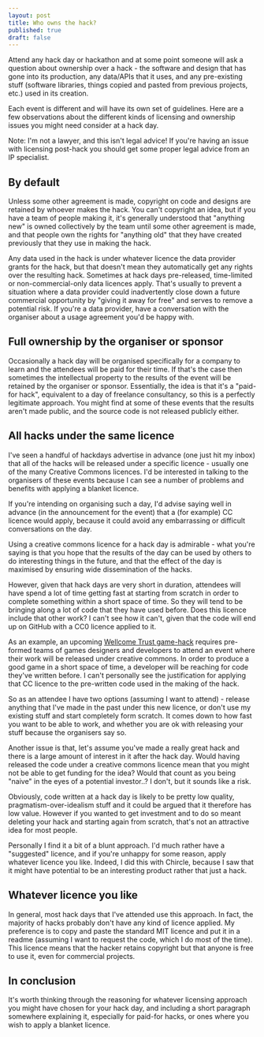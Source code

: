 ```yaml
--- 
layout: post
title: Who owns the hack?
published: true
draft: false
---
```


Attend any hack day or hackathon and at some point someone will ask a question about ownership over a hack - the software and design that has gone into its production, any data/APIs that it uses, and any pre-existing stuff (software libraries, things copied and pasted from previous projects, etc.) used in its creation.

Each event is different and will have its own set of guidelines. Here are a few observations about the different kinds of licensing and ownership issues you might need consider at a hack day. 

Note: I'm not a lawyer, and this isn't legal advice! If you're having an issue with licensing post-hack you should get some proper legal advice from an IP specialist.

## By default

Unless some other agreement is made, copyright on code and designs are retained by whoever makes the hack. You can't copyright an idea, but if you have a team of people making it, it's generally understood that "anything new" is owned collectively by the team until some other agreement is made, and that people own the rights for "anything old" that they have created previously that they use in making the hack.

Any data used in the hack is under whatever licence the data provider grants for the hack, but that doesn't mean they automatically get any rights over the resulting hack. Sometimes at hack days pre-released, time-limited or non-commercial-only data licences apply. That's usually to prevent a situation where a data provider could inadvertently close down a future commercial opportunity by "giving it away for free" and serves to remove a potential risk. If you're a data provider, have a conversation with the organiser about a usage agreement you'd be happy with.

## Full ownership by the organiser or sponsor

Occasionally a hack day will be organised specifically for a company to learn and the attendees will be paid for their time. If that's the case then sometimes the intellectual property to the results of the event will be retained by the organiser or sponsor. Essentially, the idea is that it's a "paid-for hack", equivalent to a day of freelance consultancy, so this is a perfectly legitimate approach. You might find at some of these events that the results aren't made public, and the source code is not released publicly either.

## All hacks under the same licence

I've seen a handful of hackdays advertise in advance (one just hit my inbox) that all of the hacks will be released under a specific licence - usually one of the many Creative Commons licences. I'd be interested in talking to the organisers of these events because I can see a number of problems and benefits with applying a blanket licence.

If you're intending on organising such a day, I'd advise saying well in advance (in the announcement for the event) that a (for example) CC licence would apply, because it could avoid any embarrassing or difficult conversations on the day. 

Using a creative commons licence for a hack day is admirable - what you're saying is that you hope that the results of the day can be used by others to do interesting things in the future, and that the effect of the day is maximised by ensuring wide dissemination of the hacks.

However, given that hack days are very short in duration, attendees will have spend a lot of time getting fast at starting from scratch in order to complete something within a short space of time. So they will tend to be bringing along a lot of code that they have used before. Does this licence include that other work? I can't see how it can't, given that the code will end up on GitHub with a CC0 licence applied to it.

As an example, an upcoming [Wellcome Trust game-hack](http://www.wellcome.ac.uk/Funding/Public-engagement/Funded-projects/Major-initiatives/Broadcast-media-strategy/Gamify-Your-PhD/WTDV033976.htm) requires pre-formed teams of games designers and developers to attend an event where their work will be released under creative commons. In order to produce a good game in a short space of time, a developer will be reaching for code they've written before. I can't personally see the justification for applying that CC licence to the pre-written code used in the making of the hack.

So as an attendee I have two options (assuming I want to attend) - release anything that I've made in the past under this new licence, or don't use my existing stuff and start completely form scratch. It comes down to how fast you want to be able to work, and whether you are ok with releasing your stuff because the organisers say so.

Another issue is that, let's assume you've made a really great hack and there is a large amount of interest in it after the hack day. Would having released the code under a creative commons licence mean that you might not be able to get funding for the idea? Would that count as you being "naive" in the eyes of a potential investor..? I don't, but it sounds like a risk.

Obviously, code written at a hack day is likely to be pretty low quality, pragmatism-over-idealism stuff and it could be argued that it therefore has low value. However if you wanted to get investment and to do so meant deleting your hack and starting again from scratch, that's not an attractive idea for most people.

Personally I find it a bit of a blunt approach. I'd much rather have a "suggested" licence, and if you're unhappy for some reason, apply whatever licence you like. Indeed, I did this with Chircle, because I saw that it might have potential to be an interesting product rather that just a hack.

## Whatever licence you like

In general, most hack days that I've attended use this approach. In fact, the majority of hacks probably don't have any kind of licence applied. My preference is to copy and paste the standard MIT licence and put it in a readme (assuming I want to request the code, which I do most of the time). This licence means that the hacker retains copyright but that anyone is free to use it, even for commercial projects.

## In conclusion

It's worth thinking through the reasoning for whatever licensing approach you might have chosen for your hack day, and including a short paragraph somewhere explaining it, especially for paid-for hacks, or ones where you wish to apply a blanket licence.


























